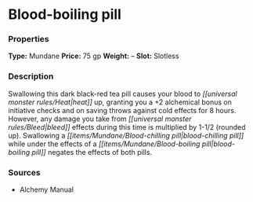 ﻿---
Title: "Blood-boiling pill"
Type: "Mundane"
Price: "75 gp"
Weight: "–"
Slot: "Slotless"
Description: |
  "Swallowing this dark black-red tea pill causes your blood to heat up, granting you a +2 alchemical bonus on initiative checks and on saving throws against cold effects for 8 hours. However, any damage you take from bleed effects during this time is multiplied by 1-1/2 (rounded up). Swallowing a blood-chilling pill while under the effects of a blood-boiling pill negates the effects of both pills."
Sources: "['Alchemy Manual']"
---

# Blood-boiling pill

### Properties

**Type:** Mundane **Price:** 75 gp **Weight:** – **Slot:** Slotless

### Description

Swallowing this dark black-red tea pill causes your blood to _[[universal monster rules/Heat|heat]]_ up, granting you a +2 alchemical bonus on initiative checks and on saving throws against cold effects for 8 hours. However, any damage you take from _[[universal monster rules/Bleed|bleed]]_ effects during this time is multiplied by 1-1/2 (rounded up). Swallowing a _[[items/Mundane/Blood-chilling pill|blood-chilling pill]]_ while under the effects of a _[[items/Mundane/Blood-boiling pill|blood-boiling pill]]_ negates the effects of both pills.

### Sources

* Alchemy Manual